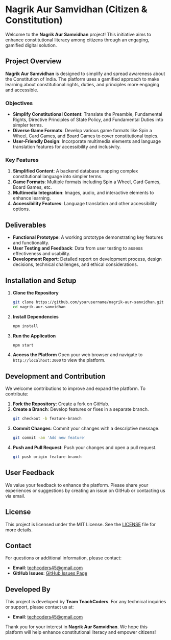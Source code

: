 

# Nagrik Aur Samvidhan (Citizen & Constitution)

Welcome to the **Nagrik Aur Samvidhan** project! This initiative aims to enhance constitutional literacy among citizens through an engaging, gamified digital solution.

## Project Overview

**Nagrik Aur Samvidhan** is designed to simplify and spread awareness about the Constitution of India. The platform uses a gamified approach to make learning about constitutional rights, duties, and principles more engaging and accessible.

### Objectives

- **Simplify Constitutional Content**: Translate the Preamble, Fundamental Rights, Directive Principles of State Policy, and Fundamental Duties into simpler terms.
- **Diverse Game Formats**: Develop various game formats like Spin a Wheel, Card Games, and Board Games to cover constitutional topics.
- **User-Friendly Design**: Incorporate multimedia elements and language translation features for accessibility and inclusivity.

### Key Features

1. **Simplified Content**: A backend database mapping complex constitutional language into simpler terms.
2. **Game Formats**: Multiple formats including Spin a Wheel, Card Games, Board Games, etc.
3. **Multimedia Integration**: Images, audio, and interactive elements to enhance learning.
4. **Accessibility Features**: Language translation and other accessibility options.

## Deliverables

- **Functional Prototype**: A working prototype demonstrating key features and functionality.
- **User Testing and Feedback**: Data from user testing to assess effectiveness and usability.
- **Development Report**: Detailed report on development process, design decisions, technical challenges, and ethical considerations.

## Installation and Setup

1. **Clone the Repository**
   ```bash
   git clone https://github.com/yourusername/nagrik-aur-samvidhan.git
   cd nagrik-aur-samvidhan
   ```

2. **Install Dependencies**
   ```bash
   npm install
   ```

3. **Run the Application**
   ```bash
   npm start
   ```

4. **Access the Platform**
   Open your web browser and navigate to `http://localhost:3000` to view the platform.

## Development and Contribution

We welcome contributions to improve and expand the platform. To contribute:

1. **Fork the Repository**: Create a fork on GitHub.
2. **Create a Branch**: Develop features or fixes in a separate branch.
   ```bash
   git checkout -b feature-branch
   ```
3. **Commit Changes**: Commit your changes with a descriptive message.
   ```bash
   git commit -am 'Add new feature'
   ```
4. **Push and Pull Request**: Push your changes and open a pull request.
   ```bash
   git push origin feature-branch
   ```

## User Feedback

We value your feedback to enhance the platform. Please share your experiences or suggestions by creating an issue on GitHub or contacting us via email.

## License

This project is licensed under the MIT License. See the [LICENSE](LICENSE) file for more details.

## Contact

For questions or additional information, please contact:

- **Email**: techcoders45@gmail.com
- **GitHub Issues**: [GitHub Issues Page](https://github.com/Nihar4569/Nagrik-Aur-Samvidhan-Constitutional-Literacy-Platform/issues)

## Developed By

This project is developed by **Team TeachCoders**. For any technical inquiries or support, please contact us at:

- **Email**: techcoders45@gmail.com

Thank you for your interest in **Nagrik Aur Samvidhan**. We hope this platform will help enhance constitutional literacy and empower citizens!

